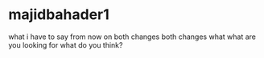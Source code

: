 # majidbahader1
what i have to say from now on
both changes both changes
what 
what are you looking for
what do you think?